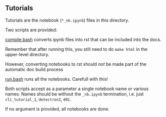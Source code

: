  
## Tutorials

Tutorials are the notebook (``*_nb.ipynb``) files in this directory.

Two scripts are provided:

[compile.bash](compile.bash) converts ipynb files into rst that can be included into the docs.

Remember that after running this, you still need to do ``make html`` in the upper-level directory.

However, converting notebooks to rst should *not* be made part of the automatic doc build process

[run.bash](run.bash) runs all the notebooks.  Carefull with this!

Both scripts accept as a parameter a single notebook name or various names.  Names should be
without the ``_nb.ipynb`` termination, i.e. just ``cli_tutorial_1``, ``detectron2``, etc.

If no argument is provided, all notebooks are done.


